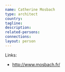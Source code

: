 ```yaml
---
name: Catherine Mosbach
type: architect
country:
tagline:
description:
related-persons:
connections:
layout: person
---
```

Links:
* <http://www.mosbach.fr/>
